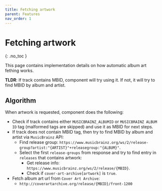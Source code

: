```yaml
---
title: Fetching artwork
parent: Features
nav_order: 1
---
```


# Fetching artwork
{: .no_toc }

This page contains implementation details on how automatic album art fething works.

**TLDR**: If track contains MBID, component will try using it. If not, it will try to find MBID by album and artist.

## Algorithm

When artwork is requested, component does the following:
- Check if track contains either `MUSICBRAINZ_ALBUMID` or `MUSICBRAINZ ALBUM ID` tag (malformed tags are skipped) and use it as MBID for next steps.
- If track does not contain MBID tag, then try to find MBID by album and artist via `MusicBrainz` API:
    - Find release group: `https://www.musicbrainz.org/ws/2/release-group?artist:"{ARTIST}"+releasegroup:"{ALBUM}"`.
    - Select the first `release-groups` from response and try to find entry in `releases` that contains artwork:
      - Get release info: `https://www.musicbrainz.org/ws/2/release/{MBID}`.
      - Check if `cover-art-archive[artwork]` is `true`.
- Fetch album art url from `Cover Art Archive`:
    - `http://coverartarchive.org/release/{MBID}/front-1200`
